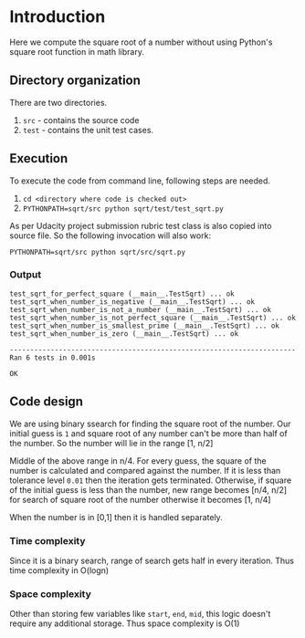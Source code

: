 # Introduction

Here we compute the square root of a number without using Python's square root function in math library.

## Directory organization

There are two directories. 
1. `src` - contains the source code
2. `test` - contains the unit test cases. 

## Execution

To execute the code from command line, following steps are needed.

1. `cd <directory where code is checked out>`
2. `PYTHONPATH=sqrt/src python sqrt/test/test_sqrt.py`

As per Udacity project submission rubric test class is also copied into source file. So the following invocation will also work:

```PYTHONPATH=sqrt/src python sqrt/src/sqrt.py```

### Output
```
test_sqrt_for_perfect_square (__main__.TestSqrt) ... ok
test_sqrt_when_number_is_negative (__main__.TestSqrt) ... ok
test_sqrt_when_number_is_not_a_number (__main__.TestSqrt) ... ok
test_sqrt_when_number_is_not_perfect_square (__main__.TestSqrt) ... ok
test_sqrt_when_number_is_smallest_prime (__main__.TestSqrt) ... ok
test_sqrt_when_number_is_zero (__main__.TestSqrt) ... ok

----------------------------------------------------------------------
Ran 6 tests in 0.001s

OK
```


## Code design

We are using binary ssearch for finding the square root of the number. Our initial guess is `1` and square root of any number can't be more than half of the number. So the number will lie in the range [1, n/2]

Middle of the above range in n/4. For every guess, the square of the number is calculated and compared against the number. If it is less than tolerance level `0.01` then the iteration gets terminated. Otherwise, if square of the initial guess is less than the number, new range becomes [n/4, n/2] for search of square root of the number otherwise it becomes [1, n/4]

When the number is in [0,1] then it is handled separately.

### Time complexity

Since it is a binary search, range of search gets half in every iteration. Thus time complexity in O(logn)

### Space complexity

Other than storing few variables like `start`, `end`, `mid`, this logic doesn't require any additional storage. Thus space complexity is O(1)

